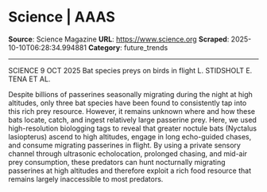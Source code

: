 # Science | AAAS

**Source**: Science Magazine
**URL**: https://www.science.org
**Scraped**: 2025-10-10T06:28:34.994881
**Category**: future_trends

---

SCIENCE
9 OCT 2025
Bat species preys on birds in flight
L. STIDSHOLT E. TENA ET AL.

Despite billions of passerines seasonally migrating during the night at high altitudes, only three bat species have been found to consistently tap into this rich prey resource. However, it remains unknown where and how these bats locate, catch, and ingest relatively large passerine prey. Here, we used high-resolution biologging tags to reveal that greater noctule bats (Nyctalus lasiopterus) ascend to high altitudes, engage in long echo-guided chases, and consume migrating passerines in flight. By using a private sensory channel through ultrasonic echolocation, prolonged chasing, and mid-air prey consumption, these predators can hunt nocturnally migrating passerines at high altitudes and therefore exploit a rich food resource that remains largely inaccessible to most predators.
